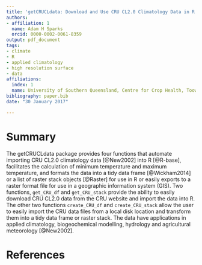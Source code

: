 ```yaml
---
title: 'getCRUCLdata: Download and Use CRU CL2.0 Climatology Data in R'
authors:
- affiliation: 1
  name: Adam H Sparks
  orcid: 0000-0002-0061-8359
output: pdf_document
tags:
- climate
- R
- applied climatology
- high resolution surface
- data
affiliations:
  index: 1
  name: University of Southern Queensland, Centre for Crop Health, Toowoomba Queensland 4350, Australia
bibliography: paper.bib
date: "30 January 2017"

---
```


# Summary

The getCRUCLdata package provides four functions that automate importing CRU CL2.0 climatology data [@New2002] into R [@R-base], facilitates the calculation of minimum temperature and maximum temperature, and formats the data into a tidy data frame [@Wickham2014] or a list of raster stack objects [@Raster] for use in R or easily exports to a raster format file for use in a geographic information system (GIS). Two functions, `get_CRU_df` and `get_CRU_stack` provide the ability to easily download CRU CL2.0 data from the CRU website and import the data into R. The other two functions `create_CRU_df` and `create_CRU_stack` allow the user to easily import the CRU data files from a local disk location and transform them into a tidy data frame or raster stack. The data have applications in applied climatology, biogeochemical modelling, hydrology and agricultural meteorology [@New2002].

# References
